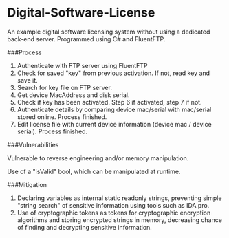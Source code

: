 # Digital-Software-License

An example digital software licensing system without using a dedicated back-end server. Programmed using C# and FluentFTP. 

###Process

1. Authenticate with FTP server using FluentFTP
2. Check for saved "key" from previous activation. If not, read key and save it.
3. Search for key file on FTP server.
4. Get device MacAddress and disk serial. 
5. Check if key has been activated. Step 6 if activated, step 7 if not. 
6. Authenticate details by comparing device mac/serial with mac/serial stored online. Process finished. 
7. Edit license file with current device information (device mac / device serial). Process finished. 

###Vulnerabilities

Vulnerable to reverse engineering and/or memory manipulation. 

Use of a "isValid" bool, which can be manipulated at runtime. 

###Mitigation

1. Declaring variables as internal static readonly strings, preventing simple "string search" of sensitive information using tools such as IDA pro. 
2. Use of cryptographic tokens as tokens for cryptographic encryption algorithms and storing encrypted strings in memory, decreasing chance of finding and decrypting sensitive information.

